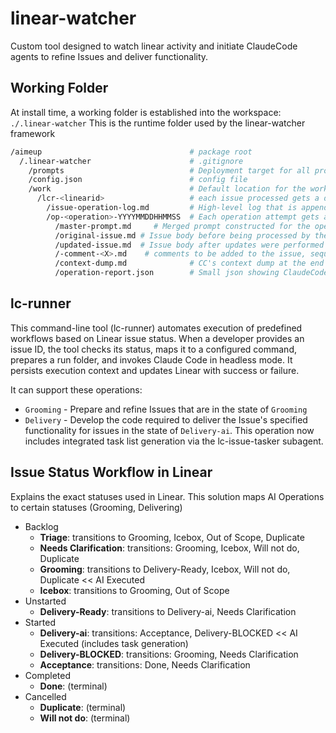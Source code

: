 # linear-watcher

Custom tool designed to watch linear activity and initiate ClaudeCode agents to refine Issues and deliver functionality.

## Working Folder

At install time, a working folder is established into the workspace:
`./.linear-watcher`
This is the runtime folder used by the linear-watcher framework

```bash
/aimeup                                 # package root
  /.linear-watcher                      # .gitignore
    /prompts                            # Deployment target for all prompts. Packages install here for ic-runner to use
    /config.json                        # config file
    /work                               # Default location for the work folder
      /lcr-<linearid>                   # each issue processed gets a dedicted work folder
        /issue-operation-log.md         # High-level log that is appended to as operations are performed
        /op-<operation>-YYYYMMDDHHMMSS  # Each operation attempt gets a dedicated folder
          /master-prompt.md     # Merged prompt constructed for the operation run
          /original-issue.md # Issue body before being processed by the operation
          /updated-issue.md  # Issue body after updates were performed by the operation
          /-comment-<X>.md    # comments to be added to the issue, sequenced if multiple
          /context-dump.md              # CC's context dump at the end of its operation
          /operation-report.json        # Small json showing ClaudeCode's opinion about the status of the run
```

## lc-runner

This command-line tool (lc-runner) automates execution of predefined workflows based on Linear issue status. When a developer provides an issue ID, the tool checks its status, maps it to a configured command, prepares a run folder, and invokes Claude Code in headless mode. It persists execution context and updates Linear with success or failure.

It can support these operations:

- `Grooming` - Prepare and refine Issues that are in the state of `Grooming`
- `Delivery` - Develop the code required to deliver the Issue's specified functionality for issues in the state of `Delivery-ai`. This operation now includes integrated task list generation via the lc-issue-tasker subagent.

## Issue Status Workflow in Linear

Explains the exact statuses used in Linear. This solution maps AI Operations to certain statuses (Grooming, Delivering)

- Backlog
  - **Triage**: transitions to Grooming, Icebox, Out of Scope, Duplicate
  - **Needs Clarification**: transitions: Grooming, Icebox, Will not do, Duplicate
  - **Grooming**: transitions to Delivery-Ready, Icebox, Will not do, Duplicate << AI Executed
  - **Icebox**: transitions to Grooming, Out of Scope
- Unstarted
  - **Delivery-Ready**: transitions to Delivery-ai, Needs Clarification
- Started
  - **Delivery-ai**: transitions: Acceptance, Delivery-BLOCKED << AI Executed (includes task generation)
  - **Delivery-BLOCKED**: transitions: Grooming, Needs Clarification
  - **Acceptance**: transitions: Done, Needs Clarification
- Completed
  - **Done**: (terminal)
- Cancelled
  - **Duplicate**: (terminal)
  - **Will not do**: (terminal)
